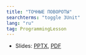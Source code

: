 ```yaml
---
title: "ТОЧНЫЕ ПОВОРОТЫ"
searchterms: "toggle 3Unit"
lang: "ru"
tag: ProgrammingLesson
---
```

 <ul>
 <li class="ng-binding">Slides:
 <a href="ProgrammingLessons/AccurateTurningRU.pptx">PPTX</a>,
 <a href="ProgrammingLessons/AccurateTurningRU.pdf">PDF</a>
 </li>
 </ul>

